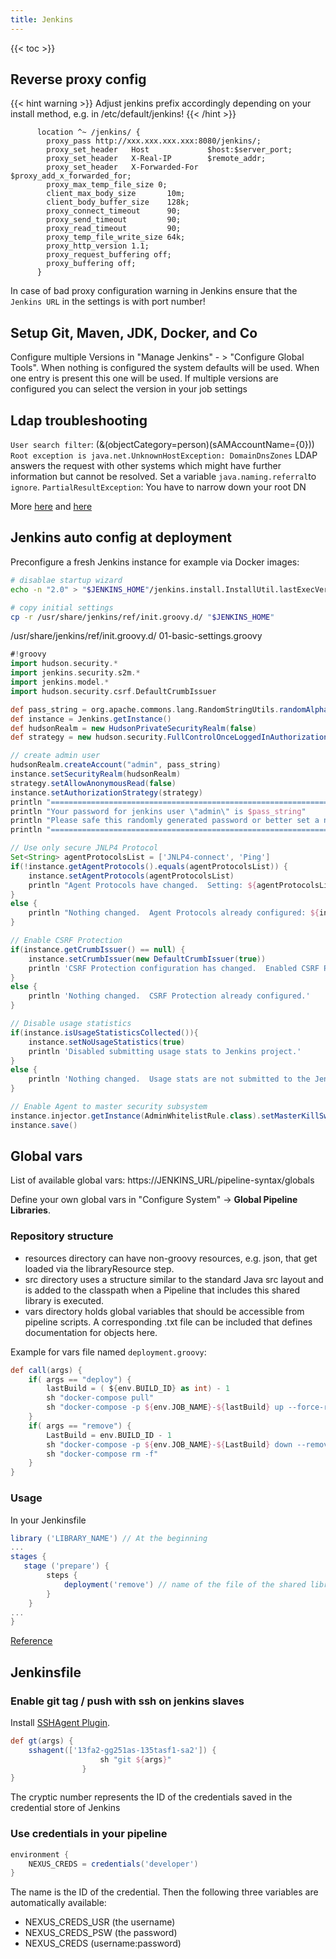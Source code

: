 ```yaml
---
title: Jenkins
---
```


{{< toc >}}

## Reverse proxy config

{{< hint warning >}}
Adjust jenkins prefix accordingly depending on your install method, e.g. in /etc/default/jenkins!
{{< /hint >}}

```nginx
      location ^~ /jenkins/ {
        proxy_pass http://xxx.xxx.xxx.xxx:8080/jenkins/;
        proxy_set_header   Host             $host:$server_port;
        proxy_set_header   X-Real-IP        $remote_addr;
        proxy_set_header   X-Forwarded-For  $proxy_add_x_forwarded_for;
        proxy_max_temp_file_size 0;
        client_max_body_size       10m;
        client_body_buffer_size    128k;
        proxy_connect_timeout      90;
        proxy_send_timeout         90;
        proxy_read_timeout         90;
        proxy_temp_file_write_size 64k;
        proxy_http_version 1.1;
        proxy_request_buffering off;
        proxy_buffering off;
      }
```

In case of bad proxy configuration warning in Jenkins ensure that the `Jenkins URL` in the settings is with port number!

## Setup Git, Maven, JDK, Docker, and Co

Configure multiple Versions in "Manage Jenkins" - > "Configure Global Tools". When nothing is configured the system defaults will be used. When one entry is present this one will be used. If multiple versions are configured you can select the version in your job settings

## Ldap troubleshooting

`User search filter`: (&(objectCategory=person)(sAMAccountName={0})) `Root exception is java.net.UnknownHostException: DomainDnsZones` LDAP answers the request with other systems which might have further information but cannot be resolved. Set a variable `java.naming.referral`to `ignore`. `PartialResultException`: You have to narrow down your root DN

More [here](https://issues.jenkins-ci.org/browse/JENKINS-4895) and [here](https://issues.jenkins-ci.org/browse/JENKINS-8569)

## Jenkins auto config at deployment

Preconfigure a fresh Jenkins instance for example via Docker images:

```bash
# disablae startup wizard
echo -n "2.0" > "$JENKINS_HOME"/jenkins.install.InstallUtil.lastExecVersion

# copy initial settings
cp -r /usr/share/jenkins/ref/init.groovy.d/ "$JENKINS_HOME"
```

/usr/share/jenkins/ref/init.groovy.d/ 01-basic-settings.groovy

```groovy
#!groovy
import hudson.security.*
import jenkins.security.s2m.*
import jenkins.model.*
import hudson.security.csrf.DefaultCrumbIssuer

def pass_string = org.apache.commons.lang.RandomStringUtils.randomAlphanumeric(10)
def instance = Jenkins.getInstance()
def hudsonRealm = new HudsonPrivateSecurityRealm(false)
def strategy = new hudson.security.FullControlOnceLoggedInAuthorizationStrategy()

// create admin user
hudsonRealm.createAccount("admin", pass_string)
instance.setSecurityRealm(hudsonRealm)
strategy.setAllowAnonymousRead(false)
instance.setAuthorizationStrategy(strategy)
println "========================================================================="
println "Your password for jenkins user \"admin\" is $pass_string"
println "Please safe this randomly generated password or better set a new password"
println "========================================================================="

// Use only secure JNLP4 Protocol
Set<String> agentProtocolsList = ['JNLP4-connect', 'Ping']
if(!instance.getAgentProtocols().equals(agentProtocolsList)) {
    instance.setAgentProtocols(agentProtocolsList)
    println "Agent Protocols have changed.  Setting: ${agentProtocolsList}"
}
else {
    println "Nothing changed.  Agent Protocols already configured: ${instance.getAgentProtocols()}"
}

// Enable CSRF Protection
if(instance.getCrumbIssuer() == null) {
    instance.setCrumbIssuer(new DefaultCrumbIssuer(true))
    println 'CSRF Protection configuration has changed.  Enabled CSRF Protection.'
}
else {
    println 'Nothing changed.  CSRF Protection already configured.'
}

// Disable usage statistics
if(instance.isUsageStatisticsCollected()){
    instance.setNoUsageStatistics(true)
    println 'Disabled submitting usage stats to Jenkins project.'
}
else {
    println 'Nothing changed.  Usage stats are not submitted to the Jenkins project.'
}

// Enable Agent to master security subsystem
instance.injector.getInstance(AdminWhitelistRule.class).setMasterKillSwitch(false);
instance.save()
```

## Global vars

List of available global vars: https://JENKINS_URL/pipeline-syntax/globals

Define your own global vars in "Configure System" -> **Global Pipeline Libraries**.

### Repository structure

- resources directory can have non-groovy resources, e.g. json, that get loaded via the libraryResource step.
- src directory uses a structure similar to the standard Java src layout and is added to the classpath when a Pipeline that includes this shared library is executed.
- vars directory holds global variables that should be accessible from pipeline scripts. A corresponding .txt file can be included that defines documentation for objects here.

Example for vars file named `deployment.groovy`:

```groovy
def call(args) {
    if( args == "deploy") {
        lastBuild = ( ${env.BUILD_ID} as int) - 1
        sh "docker-compose pull"
        sh "docker-compose -p ${env.JOB_NAME}-${lastBuild} up --force-recreate --no-color  -d"
    }
    if( args == "remove") {
        LastBuild = env.BUILD_ID - 1
        sh "docker-compose -p ${env.JOB_NAME}-${LastBuild} down --remove-orphans"
        sh "docker-compose rm -f"
    }
}
```

### Usage

In your Jenkinsfile

```groovy
library ('LIBRARY_NAME') // At the beginning
...
stages {
   stage ('prepare') {
        steps {
            deployment('remove') // name of the file of the shared library
        }
    }
...
}
```

[Reference](https://jenkins.io/doc/book/pipeline/shared-libraries/)

## Jenkinsfile

### Enable git tag / push with ssh on jenkins slaves

Install [SSHAgent Plugin](https://wiki.jenkins.io/display/JENKINS/SSH+Agent+Plugin).

```groovy
def gt(args) {
    sshagent(['13fa2-gg251as-135tasf1-sa2']) {
                    sh "git ${args}"
                }
}
```

The cryptic number represents the ID of the credentials saved in the credential store of Jenkins

### Use credentials in your pipeline

```groovy
environment {
	NEXUS_CREDS = credentials('developer')
}
```

The name is the ID of the credential. Then the following three variables are automatically available:

- NEXUS_CREDS_USR (the username)
- NEXUS_CREDS_PSW (the password)
- NEXUS_CREDS (username:password)
